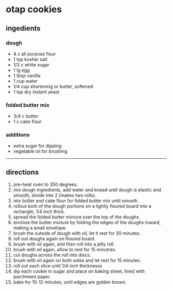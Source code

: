 # otap cookies

## ingedients

### dough

- 4 c all purpose flour
- 1 tsp kosher salt
- 1/2 c white sugar
- 1 lg egg
- 1 tbsp vanilla
- 1 cup water
- 1/4 cup shortening or butter, softened
- 1 tsp dry instant yeast

### folded butter mix

- 3/4 c butter
- 1 c cake flour

### additions

- extra sugar for dipping
- vegetable oil for brushing

---

## directions

1. pre-heat oven to 350 degrees.
1. mix dough ingredients, add water and knead until dough is elastic and smooth, divide into 2 (makes two rolls).
1. mix butter and cake flour for folded butter mix until smooth.
1. rollout both of the dough portions on a lightly floured board into a rectangle, 1/4 inch thick.
1. spread the folded butter mixture over the top of the doughs.
1. enclose the butter mixture by folding the edges of the doughs inward, making a small envelope.
1. brush the outside of dough with oil, let it rest for 30 minutes.
1. roll out doughs again on floured board.
1. brush with oil again, and then roll into a jelly roll.
1. brush with oil again, allow to rest for 15 minutres.
1. cut doughs across the roll into discs.
1. brush with oil again on both sides and let rest for 15 minutes.
1. roll out each slice until 1/4 inch thicknesss
1. dip each cookie in sugar and place on baking sheet, lined with parchment paper.
1. bake for 10-12 minutes, until edges are golden brown.
